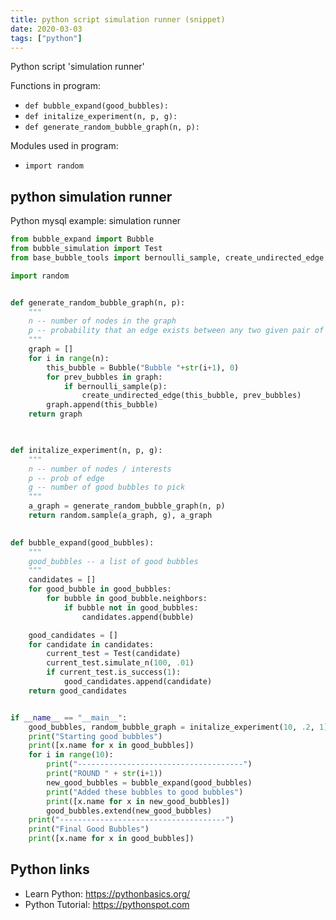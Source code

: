 ```yaml
---
title: python script simulation runner (snippet)
date: 2020-03-03
tags: ["python"]
---
```

Python script 'simulation runner'

Functions in program: 
* `def bubble_expand(good_bubbles):`
* `def initalize_experiment(n, p, g):`
* `def generate_random_bubble_graph(n, p):`

Modules used in program: 
* `import random`

## python simulation runner

Python mysql example: simulation runner

```python
from bubble_expand import Bubble
from bubble_simulation import Test
from base_bubble_tools import bernoulli_sample, create_undirected_edge

import random


def generate_random_bubble_graph(n, p):
    """
    n -- number of nodes in the graph
    p -- probability that an edge exists between any two given pair of nodes
    """
    graph = []
    for i in range(n):
        this_bubble = Bubble("Bubble "+str(i+1), 0)
        for prev_bubbles in graph:
            if bernoulli_sample(p):
                create_undirected_edge(this_bubble, prev_bubbles)
        graph.append(this_bubble)
    return graph

    

def initalize_experiment(n, p, g):
    """
    n -- number of nodes / interests
    p -- prob of edge
    g -- number of good bubbles to pick
    """
    a_graph = generate_random_bubble_graph(n, p)
    return random.sample(a_graph, g), a_graph
        

def bubble_expand(good_bubbles):
    """
    good_bubbles -- a list of good bubbles
    """
    candidates = []
    for good_bubble in good_bubbles:
        for bubble in good_bubble.neighbors:
            if bubble not in good_bubbles:
                candidates.append(bubble)

    good_candidates = []
    for candidate in candidates:
        current_test = Test(candidate)
        current_test.simulate_n(100, .01)
        if current_test.is_success(1):
            good_candidates.append(candidate)
    return good_candidates


if __name__ == "__main__":
    good_bubbles, random_bubble_graph = initalize_experiment(10, .2, 1)
    print("Starting good bubbles")
    print([x.name for x in good_bubbles])
    for i in range(10):
        print("-------------------------------------")
        print("ROUND " + str(i+1))
        new_good_bubbles = bubble_expand(good_bubbles)
        print("Added these bubbles to good bubbles")
        print([x.name for x in new_good_bubbles])
        good_bubbles.extend(new_good_bubbles)
    print("-------------------------------------")
    print("Final Good Bubbles")
    print([x.name for x in good_bubbles])


```

## Python links

- Learn Python: https://pythonbasics.org/
- Python Tutorial: https://pythonspot.com
